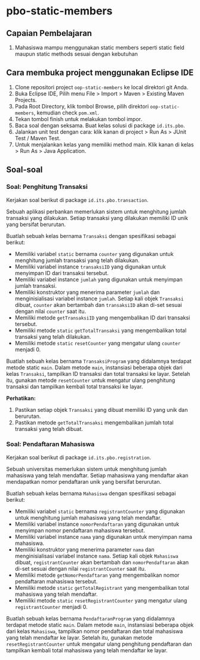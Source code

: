 # pbo-static-members

## Capaian Pembelajaran

1. Mahasiswa mampu menggunakan static members seperti static field maupun static methods sesuai dengan kebutuhan

## Cara membuka project menggunakan Eclipse IDE

1. Clone repositori project `oop-static-members` ke local direktori git Anda.
2. Buka Eclipse IDE, Pilih menu File > Import > Maven > Existing Maven Projects.
3. Pada Root Directory, klik tombol Browse, pilih direktori `oop-static-members`, kemudian check `pom.xml`.
4. Tekan tombol finish untuk melakukan tombol impor.
5. Baca soal dengan seksama. Buat kelas solusi di package `id.its.pbo`.
6. Jalankan unit test dengan cara: klik kanan di project > Run As > JUnit Test / Maven Test.
7. Untuk menjalankan kelas yang memiliki method main. Klik kanan di kelas > Run As > Java Application.

## Soal-soal

### Soal: Penghitung Transaksi

Kerjakan soal berikut di package `id.its.pbo.transaction`.

Sebuah aplikasi perbankan memerlukan sistem untuk menghitung jumlah transaksi yang dilakukan. Setiap transaksi yang dilakukan memiliki ID unik yang bersifat berurutan.

Buatlah sebuah kelas bernama `Transaksi` dengan spesifikasi sebagai berikut:

- Memiliki variabel `static` bernama `counter` yang digunakan untuk menghitung jumlah transaksi yang telah dilakukan.
- Memiliki variabel instance `transaksiID` yang digunakan untuk menyimpan ID dari transaksi tersebut.
- Memiliki variabel instance `jumlah` yang digunakan untuk menyimpan jumlah transaksi.
- Memiliki konstruktor yang menerima parameter `jumlah` dan menginisialisasi variabel instance `jumlah`. Setiap kali objek `Transaksi` dibuat, `counter` akan bertambah dan `transaksiID` akan di-set sesuai dengan nilai `counter` saat itu.
- Memiliki metode `getTransaksiID` yang mengembalikan ID dari transaksi tersebut.
- Memiliki metode `static` `getTotalTransaksi` yang mengembalikan total transaksi yang telah dilakukan.
- Memiliki metode `static` `resetCounter` yang mengatur ulang `counter` menjadi 0.

Buatlah sebuah kelas bernama `TransaksiProgram` yang didalamnya terdapat metode static `main`. Dalam metode `main`, instansiasi beberapa objek dari kelas `Transaksi`, tampilkan ID transaksi dan total transaksi ke layar. Setelah itu, gunakan metode `resetCounter` untuk mengatur ulang penghitung transaksi dan tampilkan kembali total transaksi ke layar.

**Perhatikan:**
1. Pastikan setiap objek `Transaksi` yang dibuat memiliki ID yang unik dan berurutan.
2. Pastikan metode `getTotalTransaksi` mengembalikan jumlah total transaksi yang telah dibuat.

### Soal: Pendaftaran Mahasiswa

Kerjakan soal berikut di package `id.its.pbo.registration`.

Sebuah universitas memerlukan sistem untuk menghitung jumlah mahasiswa yang telah mendaftar. Setiap mahasiswa yang mendaftar akan mendapatkan nomor pendaftaran unik yang bersifat berurutan.

Buatlah sebuah kelas bernama `Mahasiswa` dengan spesifikasi sebagai berikut:

- Memiliki variabel `static` bernama `registrantCounter` yang digunakan untuk menghitung jumlah mahasiswa yang telah mendaftar.
- Memiliki variabel instance `nomorPendaftaran` yang digunakan untuk menyimpan nomor pendaftaran mahasiswa tersebut.
- Memiliki variabel instance `nama` yang digunakan untuk menyimpan nama mahasiswa.
- Memiliki konstruktor yang menerima parameter `nama` dan menginisialisasi variabel instance `nama`. Setiap kali objek `Mahasiswa` dibuat, `registrantCounter` akan bertambah dan `nomorPendaftaran` akan di-set sesuai dengan nilai `registrantCounter` saat itu.
- Memiliki metode `getNomorPendaftaran` yang mengembalikan nomor pendaftaran mahasiswa tersebut.
- Memiliki metode `static` `getTotalRegistrant` yang mengembalikan total mahasiswa yang telah mendaftar.
- Memiliki metode `static` `resetRegistrantCounter` yang mengatur ulang `registrantCounter` menjadi 0.

Buatlah sebuah kelas bernama `PendaftaranProgram` yang didalamnya terdapat metode static `main`. Dalam metode `main`, instansiasi beberapa objek dari kelas `Mahasiswa`, tampilkan nomor pendaftaran dan total mahasiswa yang telah mendaftar ke layar. Setelah itu, gunakan metode `resetRegistrantCounter` untuk mengatur ulang penghitung pendaftaran dan tampilkan kembali total mahasiswa yang telah mendaftar ke layar.

